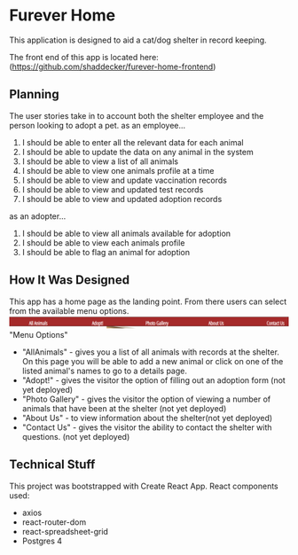 # Furever Home
This application is designed to aid a cat/dog shelter in record keeping.  

The front end of this app is located here: (https://github.com/shaddecker/furever-home-frontend)

## Planning
The user stories take in to account both the shelter employee and the person looking to adopt a pet.
as an employee...
1. I should be able to enter all the relevant data for each animal
2. I should be able to update the data on any animal in the system
3. I should be able to view a list of all animals
4. I should be able to view one animals profile at a time
5. I should be able to view and update vaccination records
6. I should be able to view and updated test records
7. I should be able to view and updated adoption records

as an adopter...
1. I should be able to view all animals available for adoption
2. I should be able to view each animals profile
3. I should be able to flag an animal for adoption

## How It Was Designed
This app has a home page as the landing point.  From there users can select from the available menu options.
![Menu](/planning/menu.PNG) "Menu Options"

* "AllAnimals" - gives you a list of all animals with records at the shelter. On this page you will be able to add a new animal or click on one of the listed animal's names to go to a details page.
* "Adopt!" - gives the visitor the option of filling out an adoption form (not yet deployed)
* "Photo Gallery" - gives the visitor the option of viewing a number of animals that have been at the shelter (not yet deployed)
* "About Us" - to view information about the shelter(not yet deployed)
* "Contact Us" - gives the visitor the ability to contact the shelter with questions. (not yet deployed)

## Technical Stuff
This project was bootstrapped with Create React App. React components used:

* axios
* react-router-dom
* react-spreadsheet-grid
* Postgres 4

